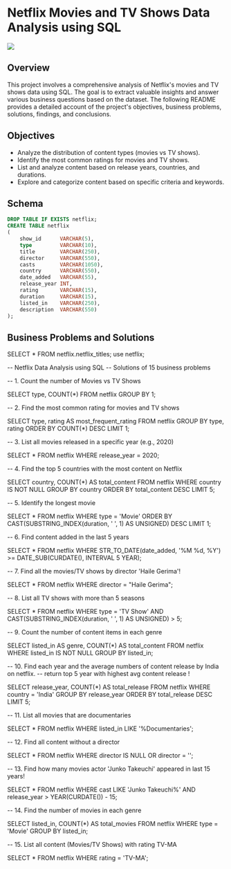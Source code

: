 # Netflix Movies and TV Shows Data Analysis using SQL

![](https://github.com/najirh/netflix_sql_project/blob/main/logo.png)

## Overview
This project involves a comprehensive analysis of Netflix's movies and TV shows data using SQL. The goal is to extract valuable insights and answer various business questions based on the dataset. The following README provides a detailed account of the project's objectives, business problems, solutions, findings, and conclusions.

## Objectives

- Analyze the distribution of content types (movies vs TV shows).
- Identify the most common ratings for movies and TV shows.
- List and analyze content based on release years, countries, and durations.
- Explore and categorize content based on specific criteria and keywords.


## Schema

```sql
DROP TABLE IF EXISTS netflix;
CREATE TABLE netflix
(
    show_id      VARCHAR(5),
    type         VARCHAR(10),
    title        VARCHAR(250),
    director     VARCHAR(550),
    casts        VARCHAR(1050),
    country      VARCHAR(550),
    date_added   VARCHAR(55),
    release_year INT,
    rating       VARCHAR(15),
    duration     VARCHAR(15),
    listed_in    VARCHAR(250),
    description  VARCHAR(550)
);
```

## Business Problems and Solutions

SELECT * FROM netflix.netflix_titles;
use netflix;

-- Netflix Data Analysis using SQL
-- Solutions of 15 business problems

-- 1. Count the number of Movies vs TV Shows

SELECT 
	type,
	COUNT(*)
FROM netflix
GROUP BY 1;

-- 2. Find the most common rating for movies and TV shows

SELECT 
    type,
    rating AS most_frequent_rating
FROM netflix
GROUP BY type, rating
ORDER BY COUNT(*) DESC
LIMIT 1;

-- 3. List all movies released in a specific year (e.g., 2020)

SELECT * 
FROM netflix
WHERE release_year = 2020;

-- 4. Find the top 5 countries with the most content on Netflix

SELECT 
    country,
    COUNT(*) AS total_content
FROM netflix
WHERE country IS NOT NULL
GROUP BY country
ORDER BY total_content DESC
LIMIT 5;

-- 5. Identify the longest movie

SELECT 
    *
FROM netflix
WHERE type = 'Movie'
ORDER BY CAST(SUBSTRING_INDEX(duration, ' ', 1) AS UNSIGNED) DESC
LIMIT 1;

-- 6. Find content added in the last 5 years

SELECT *
FROM netflix
WHERE STR_TO_DATE(date_added, '%M %d, %Y') >= DATE_SUB(CURDATE(), INTERVAL 5 YEAR);

-- 7. Find all the movies/TV shows by director 'Haile Gerima'!

SELECT *
FROM netflix
WHERE director = "Haile Gerima";

-- 8. List all TV shows with more than 5 seasons

SELECT *
FROM netflix
WHERE type = 'TV Show'
  AND CAST(SUBSTRING_INDEX(duration, ' ', 1) AS UNSIGNED) > 5;

-- 9. Count the number of content items in each genre

SELECT 
    listed_in AS genre,
    COUNT(*) AS total_content
FROM netflix
WHERE listed_in IS NOT NULL
GROUP BY listed_in;


-- 10. Find each year and the average numbers of content release by India on netflix. 
-- return top 5 year with highest avg content release !

SELECT release_year, COUNT(*) AS total_release
FROM netflix
WHERE country = 'India'
GROUP BY release_year
ORDER BY total_release DESC
LIMIT 5;

-- 11. List all movies that are documentaries

SELECT * FROM netflix
WHERE listed_in LIKE '%Documentaries';

-- 12. Find all content without a director

SELECT * 
FROM netflix
WHERE director IS NULL OR director = '';

-- 13. Find how many movies actor 'Junko Takeuchi' appeared in last 15 years!

SELECT *
FROM netflix
WHERE cast LIKE 'Junko Takeuchi%'
  AND release_year > YEAR(CURDATE()) - 15;

-- 14. Find the number of movies in each genre

SELECT 
    listed_in,
    COUNT(*) AS total_movies
FROM netflix
WHERE type = 'Movie'
GROUP BY listed_in;

-- 15. List all content (Movies/TV Shows) with rating TV-MA

SELECT *
FROM netflix
WHERE rating = 'TV-MA';
